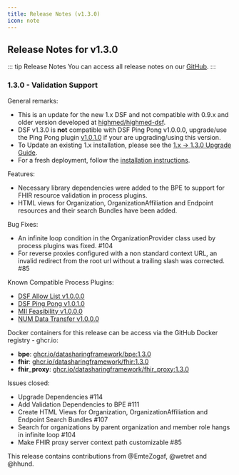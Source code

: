 ```yaml
---
title: Release Notes (v1.3.0)
icon: note
---
```


## Release Notes for v1.3.0

::: tip Release Notes
You can access all release notes on our [GitHub](https://github.com/datasharingframework/dsf/releases).
:::

### 1.3.0 - Validation Support
General remarks:
- This is an update for the new 1.x DSF and not compatible with 0.9.x and older version developed at [highmed/highmed-dsf](https://github.com/highmed/highmed-dsf).
- DSF v1.3.0 is **not** compatible with DSF Ping Pong v1.0.0.0, upgrade/use the Ping Pong plugin [v1.0.1.0](https://github.com/datasharingframework/dsf-process-ping-pong/releases/tag/v1.0.1.0) if your are upgrading/using this version.
- To Update an existing 1.x installation, please see the [1.x -> 1.3.0 Upgrade Guide](https://dsf.dev/v1.3.0/maintain/upgrade-from-1.html).
- For a fresh deployment, follow the [installation instructions](https://dsf.dev/v1.3.0/maintain/install.html).

Features:
- Necessary library dependencies were added to the BPE to support for FHIR resource validation in process plugins.
- HTML views for Organization, OrganizationAffiliation and Endpoint resources and their search Bundles have been added.

Bug Fixes:
- An infinite loop condition in the OrganizationProvider class used by process plugins was fixed. #104
- For reverse proxies configured with a non standard context URL, an invalid redirect from the root url without a trailing slash was corrected. #85

Known Compatible Process Plugins:
- [DSF Allow List v1.0.0.0](https://github.com/datasharingframework/dsf-process-allow-list/releases/tag/v1.0.0.0)
- [DSF Ping Pong v1.0.1.0](https://github.com/datasharingframework/dsf-process-ping-pong/releases/tag/v1.0.1.0)
- [MII Feasibility v1.0.0.0](https://github.com/medizininformatik-initiative/feasibility-dsf-process/releases/tag/v1.0.0.0)
- [NUM Data Transfer v1.0.0.0](https://github.com/num-codex/codex-processes-ap1/releases/tag/v1.0.0.0)

Docker containers for this release can be access via the GitHub Docker registry - ghcr.io:
* **bpe**: [ghcr.io/datasharingframework/bpe:1.3.0](https://github.com/orgs/datasharingframework/packages/container/bpe/136172848?tag=1.3.0)
* **fhir**: [ghcr.io/datasharingframework/fhir:1.3.0](https://github.com/orgs/datasharingframework/packages/container/fhir/136172183?tag=1.3.0)
* **fhir_proxy**: [ghcr.io/datasharingframework/fhir_proxy:1.3.0](https://github.com/orgs/datasharingframework/packages/container/fhir_proxy/136170954?tag=1.3.0)

Issues closed:
- Upgrade Dependencies #114 
- Add Validation Dependencies to BPE #111 
- Create HTML Views for Organization, OrganizationAffiliation and Endpoint Search Bundles #107 
- Search for organizations by parent organization and member role hangs in infinite loop #104
- Make FHIR proxy server context path customizable #85

This release contains contributions from @EmteZogaf, @wetret and @hhund.

